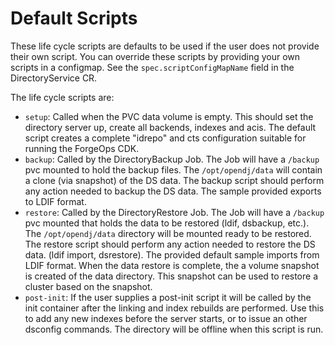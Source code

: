 # Default Scripts

These life cycle scripts are defaults to be used if the user does not provide
their own script.  You can override these scripts by providing your own
scripts in a configmap. See the `spec.scriptConfigMapName` field in the DirectoryService CR.

The life cycle scripts are:

* `setup`: Called when the PVC data volume is empty. This should set the directory server up,
 create all backends, indexes and acis. The default script creates a complete "idrepo" and cts configuration suitable for running the ForgeOps CDK.
 * `backup`: Called by the DirectoryBackup Job. The Job will have a `/backup` pvc mounted to hold the backup files. The `/opt/opendj/data` will contain a clone (via snapshot) of the DS data. The backup script should perform any action needed to backup the DS data. The sample provided exports to LDIF format.
 * `restore`: Called by the DirectoryRestore Job. The Job will have a `/backup` pvc mounted that holds the data to be restored (ldif, dsbackup, etc.). The `/opt/opendj/data` directory will be mounted ready to be restored. The restore script should perform any action needed to restore the DS data. (ldif import, dsrestore). The  provided default sample imports from LDIF format. When the data restore is complete, the a volume snapshot is created of the data directory. This snapshot can be used to restore a cluster based on the snapshot.
 * `post-init`: If the user supplies a post-init script it will be called by the init container after the linking and index rebuilds are
 performed. Use this to add any new indexes before the server starts, or to issue an other dsconfig commands. The directory will be offline
 when this script is run.




